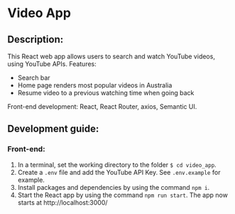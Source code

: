 # Video App
## Description:
This React web app allows users to search and watch YouTube videos, using YouTube APIs.
Features:
- Search bar
- Home page renders most popular videos in Australia
- Resume video to a previous watching time when going back

Front-end development: React, React Router, axios, Semantic UI.

## Development guide:
### Front-end:
1. In a terminal, set the working directory to the folder `$ cd video_app`.
2. Create a `.env` file and add the YouTube API Key. See `.env.example` for example.
3. Install packages and dependencies by using the command `npm i`.
4. Start the React app by using the command `npm run start`. The app now starts at http://localhost:3000/